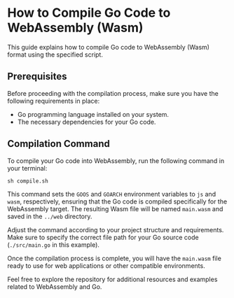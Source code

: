 # How to Compile Go Code to WebAssembly (Wasm)

This guide explains how to compile Go code to WebAssembly (Wasm) format using the specified script.

## Prerequisites
Before proceeding with the compilation process, make sure you have the following requirements in place:
- Go programming language installed on your system.
- The necessary dependencies for your Go code.

## Compilation Command
To compile your Go code into WebAssembly, run the following command in your terminal:

```shell
sh compile.sh
```

This command sets the `GOOS` and `GOARCH` environment variables to `js` and `wasm`, respectively, ensuring that the Go code is compiled specifically for the WebAssembly target. The resulting Wasm file will be named `main.wasm` and saved in the `../web` directory.

Adjust the command according to your project structure and requirements. Make sure to specify the correct file path for your Go source code (`./src/main.go` in this example).

Once the compilation process is complete, you will have the `main.wasm` file ready to use for web applications or other compatible environments.

Feel free to explore the repository for additional resources and examples related to WebAssembly and Go.